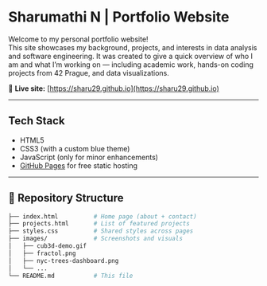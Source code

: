 # Sharumathi N | Portfolio Website

Welcome to my personal portfolio website!  
This site showcases my background, projects, and interests in data analysis and software engineering. It was created to give a quick overview of who I am and what I’m working on — including academic work, hands-on coding projects from 42 Prague, and data visualizations.

🔗 **Live site:** [https://sharu29.github.io](https://sharu29.github.io)

---

##  Tech Stack

- HTML5
- CSS3 (with a custom blue theme)
- JavaScript (only for minor enhancements)
- [GitHub Pages](https://pages.github.com/) for free static hosting

---

## 📁 Repository Structure

```bash
├── index.html          # Home page (about + contact)
├── projects.html       # List of featured projects
├── styles.css          # Shared styles across pages
├── images/             # Screenshots and visuals
│   ├── cub3d-demo.gif
│   ├── fractol.png
│   ├── nyc-trees-dashboard.png
│   └── ...
└── README.md           # This file
